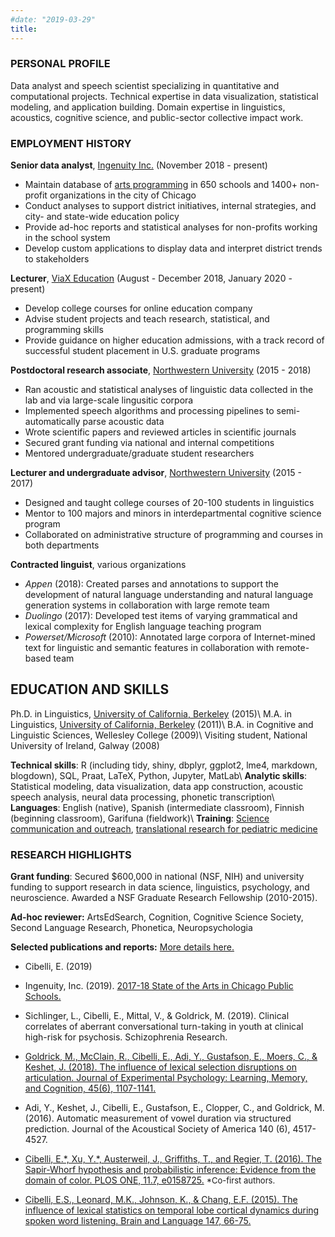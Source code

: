 ```yaml
---
#date: "2019-03-29"
title:  
---
```


### PERSONAL PROFILE
Data analyst and speech scientist specializing in quantitative and computational projects. Technical expertise in data visualization, statistical modeling, and application building. Domain expertise in linguistics, acoustics, cognitive science, and public-sector collective impact work. 

### EMPLOYMENT HISTORY

**Senior data analyst**, <a href="https://ingenuity-inc.org">Ingenuity Inc.</a> (November 2018 - present)

+ Maintain database of <a href="https://chicago.artlookmap.com">arts programming</a> in 650 schools and 1400+ non-profit organizations in the city of Chicago
+ Conduct analyses to support district initiatives, internal strategies, and city- and state-wide education policy 
+ Provide ad-hoc reports and statistical analyses for non-profits working in the school system
+ Develop custom applications to display data and interpret district trends to stakeholders

**Lecturer**, <a href="htps://viax.org">ViaX Education</a> (August - December 2018, January 2020 - present)

+ Develop college courses for online education company
+ Advise student projects and teach research, statistical, and programming skills
+ Provide guidance on higher education admissions, with a track record of successful student placement in U.S. graduate programs

**Postdoctoral research associate**, <a href="https://linguistics.northwestern.edu">Northwestern University</a> (2015 - 2018)

+ Ran acoustic and statistical analyses of linguistic data collected in the lab and via large-scale lingusitic corpora
+ Implemented speech algorithms and processing pipelines to semi-automatically parse acoustic data
+ Wrote scientific papers and reviewed articles in scientific journals
+ Secured grant funding via national and internal competitions
+ Mentored undergraduate/graduate student researchers

**Lecturer and undergraduate advisor**, <a href="https://linguistics.northwestern.edu">Northwestern University</a> (2015 - 2017)

+ Designed and taught college courses of 20-100 students in linguistics
+ Mentor to 100 majors and minors in interdepartmental cognitive science program
+ Collaborated on administrative structure of programming and courses in both departments

**Contracted linguist**, various organizations

+ *Appen* (2018): Created parses and annotations to support the development of natural language understanding and natural language generation systems in collaboration with large remote team 
+ *Duolingo* (2017): Developed test items of varying grammatical and lexical complexity for English language teaching program
+ *Powerset/Microsoft* (2010): Annotated large corpora of Internet-mined text for linguistic and semantic features in collaboration with remote-based team

## EDUCATION AND SKILLS

Ph.D. in Linguistics, <a href="https://lx.berkeley.edu">University of California, Berkeley</a> (2015)\\
M.A. in Linguistics, <a href="https://lx.berkeley.edu">University of California, Berkeley</a> (2011)\\
B.A. in Cognitive and Linguistic Sciences, Wellesley College (2009)\\
Visiting student, National University of Ireland, Galway (2008)

**Technical skills**: R (including tidy, shiny, dbplyr, ggplot2, lme4, markdown, blogdown), SQL, Praat, LaTeX, Python, Jupyter, MatLab\\
**Analytic skills**: Statistical modeling, data visualization, data app construction, acoustic speech analysis, neural data processing, phonetic transcription\\
**Languages**: English (native), Spanish (intermediate classroom), Finnish (beginning classroom), Garifuna (fieldwork)\\
**Training**: <a href="http://rsg.northwestern.edu/">Science communication and outreach</a>, <a href = "https://www.nucats.northwestern.edu/education-and-career-development/career-development-awards/tl1/index.html">translational research for pediatric medicine</a>

### RESEARCH HIGHLIGHTS

**Grant funding**: Secured $600,000 in national (NSF, NIH) and university funding to support research in data science, linguistics, psychology, and neuroscience. Awarded a NSF Graduate Research Fellowship (2010-2015).

**Ad-hoc reviewer:** ArtsEdSearch, Cognition, Cognitive Science Society, Second Language Research, Phonetica, Neuropsychologia

**Selected publications and reports:**
<a href="https://scholar.google.com/citations?hl=en&user=4vfpQcMAAAAJ&view_op=list_works&sortby=pubdate">More details here.</a>

+ Cibelli, E. (2019)

+ Ingenuity, Inc. (2019). <a href="https://www.ingenuity-inc.org/state-of-the-arts">2017-18 State of the Arts in Chicago Public Schools.</a>

+ Sichlinger, L., Cibelli, E., Mittal, V., & Goldrick, M. (2019). Clinical correlates of aberrant conversational turn-taking in youth at clinical high-risk for psychosis. Schizophrenia Research.

+ <a href="papers/lexicalSelectionInteraction.pdf">Goldrick, M., McClain, R., Cibelli, E., Adi, Y., Gustafson, E., Moers, C., & Keshet, J. (2018). The influence of lexical selection disruptions on articulation. Journal of Experimental Psychology: Learning, Memory, and Cognition, 45(6), 1107-1141.</a>

+ Adi, Y., Keshet, J., Cibelli, E., Gustafson, E., Clopper, C., and Goldrick, M. (2016). Automatic measurement of vowel duration via structured prediction. Journal of the Acoustical Society of America 140 (6), 4517-4527.

+ <a href="papers/cibelli_etAl_plosOne_2016_sapirWhorfProbabilisticInference.pdf">Cibelli, E.\*, Xu, Y.\*, Austerweil, J., Griffiths, T., and Regier, T. (2016). The Sapir-Whorf hypothesis and probabilistic inference: Evidence from the domain of color. PLOS ONE, 11.7, e0158725.</a> <font size = 2>*Co-first authors.</font>

+ <a href="papers/brainLx_cibelli2015.pdf">Cibelli, E.S., Leonard, M.K., Johnson, K., & Chang, E.F. (2015). The influence of lexical statistics on temporal lobe cortical dynamics during spoken word listening. Brain and Language 147, 66-75.</a>